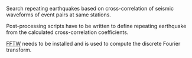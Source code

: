 
Search repeating earthquakes based on cross-correlation of seismic waveforms of event pairs at same stations.

Post-processing scripts have to be written to define repeating earthquake from the calculated cross-correlation coefficients.

[FFTW](http://www.fftw.org/) needs to be installed and is used to compute the discrete Fourier transform.

